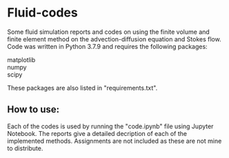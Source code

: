 # Fluid-codes
Some fluid simulation reports and codes on using the finite volume and finite element method on the advection-diffusion equation and Stokes flow.
Code was written in Python 3.7.9 and requires the following packages:

matplotlib  
numpy  
scipy  

These packages are also listed in "requirements.txt". 

## How to use:

Each of the codes is used by running the "code.ipynb" file using Jupyter Notebook. The reports give a detailed decription of each of the implemented methods. Assignments are not included as these are not mine to distribute. 
